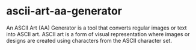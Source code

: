 # ascii-art-aa-generator
An ASCII Art (AA) Generator is a tool that converts regular images or text into ASCII art. ASCII art is a form of visual representation where images or designs are created using characters from the ASCII character set.
